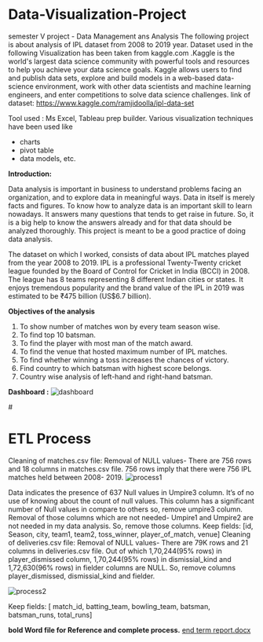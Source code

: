 # Data-Visualization-Project
semester  V project - Data Management ans Analysis
The following project is about analysis of IPL dataset from 2008 to 2019 year. 
Dataset used in the following Visualization has been taken from kaggle.com .Kaggle is the world's largest data science community with powerful tools and resources to help you achieve your data science goals. Kaggle allows users to find and publish data sets, explore and build models in a web-based data-science environment, work with other data scientists and machine learning engineers, and enter competitions to solve data science challenges.
link of dataset: https://www.kaggle.com/ramjidoolla/ipl-data-set

Tool used : Ms Excel, Tableau prep builder. 
Various visualization techniques have been used like
 - charts 
 - pivot table 
 - data models, etc.

**Introduction:**

Data analysis is important in business to understand problems facing an organization, and to explore data in meaningful ways. Data in itself is merely facts and figures. To know how to analyze data is an important skill to learn nowadays. It answers many questions that tends to get raise in future. So, it is a big help to know the answers already and for that data should be analyzed thoroughly. This project is meant to be a good practice of doing data analysis.

The dataset on which I worked, consists of data about IPL matches played from the year 2008 to 2019. IPL is a professional Twenty-Twenty cricket league founded by the Board of Control for Cricket in India (BCCI) in 2008. The league has 8 teams representing 8 different Indian cities or states. It enjoys tremendous popularity and the brand value of the IPL in 2019 was estimated to be ₹475 billion (US$6.7 billion).                                               


**Objectives of the analysis**

1.	To show number of matches won by every team season wise.
2.	To find top 10 batsman.
3.	To find the player with most man of the match award.
4.	To find the venue that hosted maximum number of IPL matches.
5.	To find whether winning a toss increases the chances of victory.
6.	Find country to which batsman with highest score belongs.
7.	Country wise analysis of left-hand and right-hand batsman.

**Dashboard :**
![dashboard](https://user-images.githubusercontent.com/61225994/107218346-81e4d280-6a35-11eb-9b17-69fa7d1a6e84.png)


#<h1>**ETL Process**</h1>
Cleaning of matches.csv file:
Removal of NULL values-
There are 756 rows and 18 columns in matches.csv file. 756 rows imply that there were 756 IPL matches held between 2008- 2019.
![process1](https://user-images.githubusercontent.com/61225994/107217787-b1dfa600-6a34-11eb-876a-5cab2189741a.png)

Data indicates the presence of 637 Null values in Umpire3 column. It’s of no use of knowing about the count of null values. This column has a significant number of Null values in compare to others so, remove umpire3 column.
Removal of those columns which are not needed-
Umpire1 and Umpire2 are not needed in my data analysis. So, remove those columns.
Keep fields: [id, Season, city, team1, team2, toss_winner, player_of_match, venue]
Cleaning of deliveries.csv file:
Removal of NULL values-
There are 79K rows and 21 columns in deliveries.csv file. Out of which 1,70,244(95% rows) in player_dismissed column, 1,70,244(95% rows) in dismissial_kind and 1,72,630(96% rows) in fielder columns are NULL. So, remove columns  player_dismissed, dismissial_kind and fielder.

![process2](https://user-images.githubusercontent.com/61225994/107218022-0daa2f00-6a35-11eb-93b5-a7d45ccf5f1c.png)

Keep fields: [ match_id, batting_team, bowling_team, batsman, batsman_runs, total_runs]


**bold Word file for Reference and complete process.**
[end term report.docx](https://github.com/Tonystark-300/Data-Visualization-Project/files/5943680/end.term.report.docx)


